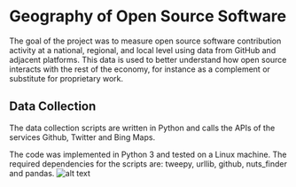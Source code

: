 # Geography of Open Source Software

The goal of the project was to measure open source software contribution activity at a national, regional, and local level using data from GitHub and adjacent platforms. This data is used to better understand how open source interacts with the rest of the economy, for instance as a complement or substitute for proprietary work.



## Data Collection

The data collection scripts are written in Python and calls the APIs of the services Github, Twitter and Bing Maps.

The code was implemented in Python 3 and tested on a Linux machine. The required dependencies for the scripts are: tweepy, urllib, github, nuts_finder and pandas.
![alt text](https://github.com/n1tecki/Geography-of-Open-Source-Software/blob/main/DFD.jpg?raw=true)



